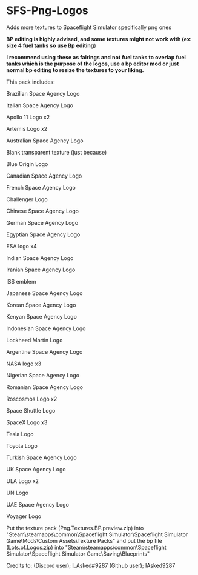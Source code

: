 # SFS-Png-Logos
Adds more textures to Spaceflight Simulator specifically png ones

**BP editing is highly advised, and some textures might not work with (ex: size 4 fuel tanks so use Bp editing**)

**I recommend using these as fairings and not fuel tanks to overlap fuel tanks which is the purpose of the logos, use a bp editor mod or just normal bp editing to resize the textures to your liking.**

This pack indludes:

Brazilian Space Agency Logo

Italian Space Agency Logo

Apollo 11 Logo x2

Artemis Logo x2

Australian Space Agency Logo

Blank transparent texture (just because)

Blue Origin Logo

Canadian Space Agency Logo

French Space Agency Logo

Challenger Logo

Chinese Space Agency Logo

German Space Agency Logo

Egyptian Space Agency Logo

ESA logo x4

Indian Space Agency Logo

Iranian Space Agency Logo

ISS emblem

Japanese Space Agency Logo

Korean Space Agency Logo

Kenyan Space Agency Logo

Indonesian Space Agency Logo

Lockheed Martin Logo

Argentine Space Agency Logo

NASA logo x3

Nigerian Space Agency Logo

Romanian Space Agency Logo

Roscosmos Logo x2

Space Shuttle Logo

SpaceX Logo x3

Tesla Logo

Toyota Logo

Turkish Space Agency Logo

UK Space Agency Logo

ULA Logo x2

UN Logo

UAE Space Agency Logo

Voyager Logo

Put the texture pack (Png.Textures.BP.preview.zip) into "Steam\steamapps\common\Spaceflight Simulator\Spaceflight Simulator Game\Mods\Custom Assets\Texture Packs" and put the bp file (Lots.of.Logos.zip) into "Steam\steamapps\common\Spaceflight Simulator\Spaceflight Simulator Game\Saving\Blueprints"

Credits to: (Discord user); I_Asked#9287 (Github user); IAsked9287
